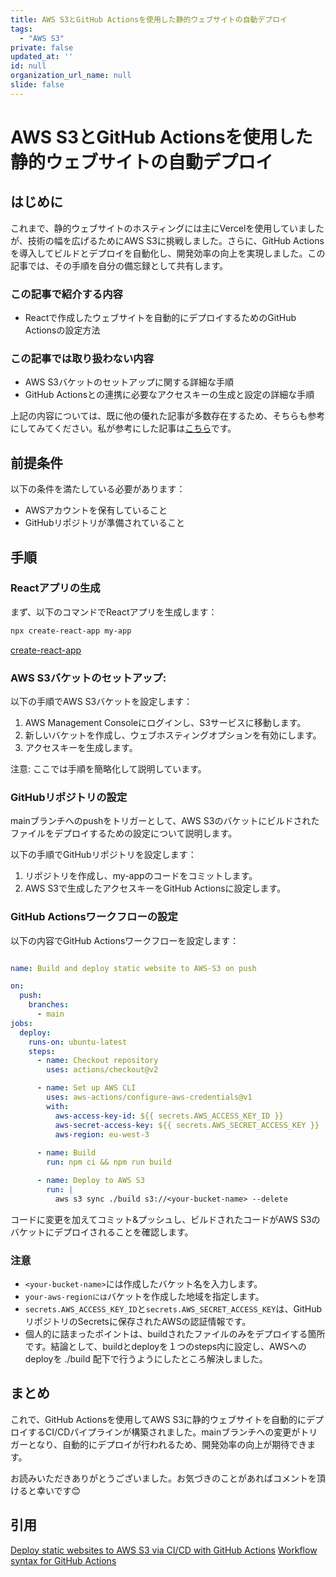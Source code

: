 ```yaml
---
title: AWS S3とGitHub Actionsを使用した静的ウェブサイトの自動デプロイ
tags:
  - "AWS S3" 
private: false
updated_at: ''
id: null
organization_url_name: null
slide: false
---
```

# AWS S3とGitHub Actionsを使用した静的ウェブサイトの自動デプロイ

## はじめに
これまで、静的ウェブサイトのホスティングには主にVercelを使用していましたが、技術の幅を広げるためにAWS S3に挑戦しました。さらに、GitHub Actionsを導入してビルドとデプロイを自動化し、開発効率の向上を実現しました。この記事では、その手順を自分の備忘録として共有します。

### この記事で紹介する内容
- Reactで作成したウェブサイトを自動的にデプロイするためのGitHub Actionsの設定方法

### この記事では取り扱わない内容
- AWS S3バケットのセットアップに関する詳細な手順
- GitHub Actionsとの連携に必要なアクセスキーの生成と設定の詳細な手順

上記の内容については、既に他の優れた記事が多数存在するため、そちらも参考にしてみてください。私が参考にした記事は[こちら](https://baimamboukar.medium.com/deploy-static-websites-to-aws-s3-via-ci-cd-with-github-actions-faa8c7432a5f)です。

## 前提条件

以下の条件を満たしている必要があります：

- AWSアカウントを保有していること
- GitHubリポジトリが準備されていること

## 手順

### Reactアプリの生成

まず、以下のコマンドでReactアプリを生成します：

```bash
npx create-react-app my-app
```

[create-react-app](https://github.com/facebook/create-react-app)



### AWS S3バケットのセットアップ:

以下の手順でAWS S3バケットを設定します：

1. AWS Management Consoleにログインし、S3サービスに移動します。
2. 新しいバケットを作成し、ウェブホスティングオプションを有効にします。
3. アクセスキーを生成します。

注意: ここでは手順を簡略化して説明しています。

### GitHubリポジトリの設定
mainブランチへのpushをトリガーとして、AWS S3のバケットにビルドされたファイルをデプロイするための設定について説明します。

以下の手順でGitHubリポジトリを設定します：

1. リポジトリを作成し、my-appのコードをコミットします。
2. AWS S3で生成したアクセスキーをGitHub Actionsに設定します。

### GitHub Actionsワークフローの設定

以下の内容でGitHub Actionsワークフローを設定します：

```yaml:sample.yaml

name: Build and deploy static website to AWS-S3 on push

on:
  push:
    branches:
      - main
jobs: 
  deploy:
    runs-on: ubuntu-latest
    steps:
      - name: Checkout repository
        uses: actions/checkout@v2

      - name: Set up AWS CLI
        uses: aws-actions/configure-aws-credentials@v1
        with:
          aws-access-key-id: ${{ secrets.AWS_ACCESS_KEY_ID }}
          aws-secret-access-key: ${{ secrets.AWS_SECRET_ACCESS_KEY }}
          aws-region: eu-west-3
      
      - name: Build
        run: npm ci && npm run build

      - name: Deploy to AWS S3
        run: |
          aws s3 sync ./build s3://<your-bucket-name> --delete
```

コードに変更を加えてコミット&プッシュし、ビルドされたコードがAWS S3のバケットにデプロイされることを確認します。

### 注意

- `<your-bucket-name>`には作成したバケット名を入力します。
- `your-aws-regionには`バケットを作成した地域を指定します。
- `secrets.AWS_ACCESS_KEY_ID`と`secrets.AWS_SECRET_ACCESS_KEY`は、GitHubリポジトリのSecretsに保存されたAWSの認証情報です。
- 個人的に詰まったポイントは、buildされたファイルのみをデプロイする箇所です。結論として、buildとdeployを１つのsteps内に設定し、AWSへのdeployを ./build 配下で行うようにしたところ解決しました。

## まとめ

これで、GitHub Actionsを使用してAWS S3に静的ウェブサイトを自動的にデプロイするCI/CDパイプラインが構築されました。mainブランチへの変更がトリガーとなり、自動的にデプロイが行われるため、開発効率の向上が期待できます。

お読みいただきありがとうございました。お気づきのことがあればコメントを頂けると幸いです😊

## 引用
[Deploy static websites to AWS S3 via CI/CD with GitHub Actions](https://baimamboukar.medium.com/deploy-static-websites-to-aws-s3-via-ci-cd-with-github-actions-faa8c7432a5f)
[Workflow syntax for GitHub Actions](https://docs.github.com/en/actions/using-workflows/workflow-syntax-for-github-actions)